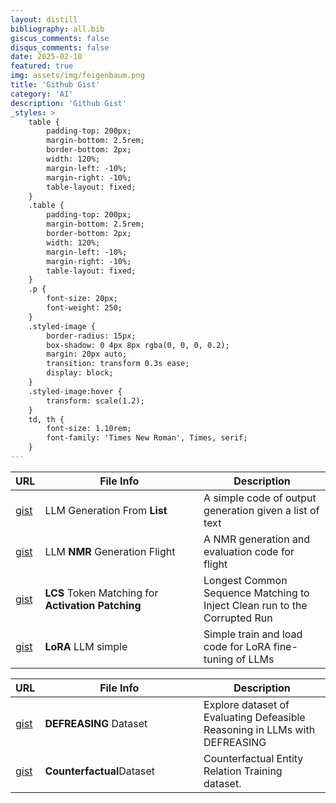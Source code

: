 ```yaml
---
layout: distill
bibliography: all.bib
giscus_comments: false
disqus_comments: false
date: 2025-02-10
featured: true
img: assets/img/feigenbaum.png
title: 'Github Gist'
category: 'AI'
description: 'Github Gist'
_styles: >
    table {
        padding-top: 200px;
        margin-bottom: 2.5rem;
        border-bottom: 2px;
        width: 120%;
        margin-left: -10%;
        margin-right: -10%;
        table-layout: fixed;
    }
    .table {
        padding-top: 200px;
        margin-bottom: 2.5rem;
        border-bottom: 2px;
        width: 120%;
        margin-left: -10%;
        margin-right: -10%;
        table-layout: fixed;
    }
    .p {
        font-size: 20px;
        font-weight: 250;
    }
    .styled-image {
        border-radius: 15px;
        box-shadow: 0 4px 8px rgba(0, 0, 0, 0.2);
        margin: 20px auto;
        transition: transform 0.3s ease;
        display: block;
    }
    .styled-image:hover {
        transform: scale(1.2);
    }
    td, th {
        font-size: 1.10rem;
        font-family: 'Times New Roman', Times, serif;
    }
---
```



<table>
  <thead>
    <tr>
      <th style="width: 5%;">URL</th>
      <th style="width: 50%;">File Info </th>
      <th style="width: 40%;">Description</th>
    </tr>
  </thead>
  <tbody>
    <tr>
      <td><a href="https://gist.github.com/fxnnxc/0f6ba72fbcf4352c83e43f4fad065779">gist</a></td>
      <td>LLM Generation From <strong>List</strong></td>
      <td>A simple code of output generation given a list of text</td>
    </tr>
    <tr>
      <td><a href="https://gist.github.com/fxnnxc/f57ec07fe38b6f0ae961855fdd0cbc0f">gist</a></td>
      <td>LLM <strong>NMR</strong> Generation Flight</td>
      <td>A NMR generation and evaluation code for flight</td>
    </tr>
    <tr>
      <td><a href="https://gist.github.com/fxnnxc/73b2c6558a46c7445ff7fbadb6583a14">gist</a></td>
      <td><strong>LCS</strong> Token Matching for <strong>Activation Patching</strong></td>
      <td>Longest Common Sequence Matching to Inject Clean run to the Corrupted Run</td>
    </tr>
    <tr>
      <td><a href="https://gist.github.com/fxnnxc/3236d2f6b3ecd52525842da9bececd8f">gist</a></td>
      <td><strong>LoRA</strong> LLM simple<strong></strong></td>
      <td>Simple train and load code for LoRA fine-tuning of LLMs</td>
    </tr>
  </tbody>
</table> 



<table>
  <thead>
    <tr>
      <th style="width: 5%;">URL</th>
      <th style="width: 50%;">File Info </th>
      <th style="width: 40%;">Description</th>
    </tr>
  </thead>
  <tbody>
    <tr>
      <td><a href="https://gist.github.com/fxnnxc/b6dcd027cbb1db5ac904074f89ffafbe">gist</a></td>
      <td><strong>DEFREASING</strong> Dataset</td>
      <td>Explore dataset of Evaluating Defeasible Reasoning in LLMs with DEFREASING</td>
    </tr>
    <tr>
      <td><a href="https://gist.github.com/fxnnxc/c9d5147ac79bb4a04df5c85aca8b2c8f">gist</a></td>
      <td><strong>Counterfactual</strong>Dataset </td>
      <td>Counterfactual Entity Relation Training dataset.</td>
    </tr>

  </tbody>
</table> 